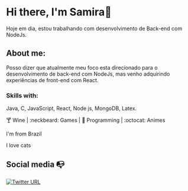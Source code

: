 # Hi there, I'm Samira👋
Hoje em dia, estou trabalhando com desenvolvimento  de Back-end com NodeJs. 


## About me: 
Posso dizer que atualmente meu foco esta direcionado para o desenvolvimento de back-end com NodeJs, mas venho adquirindo experiências de front-end com React. 

### Skills with: 
Java, C, JavaScript, React,  Node js, MongoDB, Latex.

:cocktail: Wine |   :neckbeard: Games |  :revolving_hearts: Programming | :octocat: Animes 

I'm from Brazil

I love cats



## Social media :mailbox_with_no_mail:

[![Twitter URL](https://img.shields.io/twitter/url?color=%230072b1&label=connect&logo=linkedin&logoColor=%230072b1&style=flat-square&url=https%3A%2F%2Fwww.linkedin.com%2Fin%2Falejandro-ramirez-ciceros%2F)](https://www.linkedin.com/in/SamiraFreitas/)
